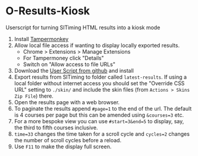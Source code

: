 # O-Results-Kiosk
Userscript for turning SITiming HTML results into a kiosk mode

1. Install [Tampermonkey](https://www.tampermonkey.net/)
2. Allow local file access if wanting to display locally exported results.
   - Chrome > Extensions > Manage Extensions
   - For Tampermoney click "Details"
   - Switch on "Allow access to file URLs"
3. Download the [User Script from github](https://github.com/michael-77/O-Results-Kiosk/raw/main/kiosk.user.js) and install
4. Export results from SITiming to folder called `latest-results`. If using a local folder without internet access you should set the "Override CSS URL" setting to `./skin/` and include the skin files (from `Actions > Skins Zip File`) there.
5. Open the results page with a web browser.
6. To paginate the results append `#page=1` to the end of the url. The default is 4 courses per page but this can be amended using `&courses=3` etc.
7. For a more bespoke view you can use `#start=3&end=5` to display, say, the third to fifth courses inclusive.
8. `time=33` changes the time taken for a scroll cycle and `cycles=2` changes the number of scroll cycles before a reload.
9. Use `F11` to make the display full screen.
